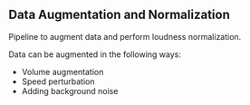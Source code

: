 ## Data Augmentation and Normalization 

Pipeline to augment data and perform loudness normalization. 

Data can be augmented in the following ways: 
* Volume augmentation
* Speed perturbation 
* Adding background noise


